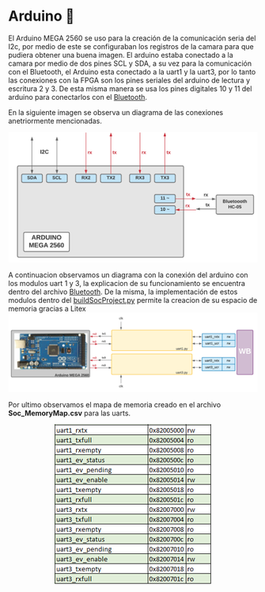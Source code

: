 # Arduino  :arrows_counterclockwise:
El Arduino MEGA 2560 se uso para la creación de la comunicación seria del I2c, por medio de este se configuraban los registros de la camara para que pudiera obtener una buena imagen. El arduino estaba conectado a la camara por medio de dos pines SCL y SDA, a su vez para la comunicación con el Bluetooth, el Arduino esta conectado a la uart1 y la uart3, por lo tanto las conexiones con la FPGA son los pines seriales del arduino de lectura y escritura 2 y 3. De esta misma manera se usa los pines digitales 10 y 11 del arduino para conectarlos con el [Bluetooth](/Soc_project/Bluetooth/). 

En la siguiente imagen se observa un diagrama de las conexiones anetriormente mencionadas.

![Screenshot](/Imagenes/Arduino.png)

A continuacion observamos un diagrama con la conexión del arduino con los modulos uart 1 y 3, la explicacion de su funcionamiento se encuentra dentro del archivo [Bluetooth](/Soc_project/Bluetooth/). De la misma, la implementación de estos modulos dentro del [buildSocProject.py](/Soc_project/buildSoCproject.py) permite la creacion de su espacio de memoria gracias a Litex 
![Screenshot](/Imagenes/Bluetooth.png)

Por ultimo observamos el mapa de memoria creado en el archivo **Soc_MemoryMap.csv** para las uarts.
<p align="center">
  <img src="/Imagenes/mem_uart13.PNG" align="center">
</p>

